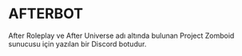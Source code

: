 # AFTERBOT
After Roleplay ve After Universe adı altında bulunan Project Zomboid sunucusu için yazılan bir Discord botudur.